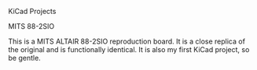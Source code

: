 KiCad Projects

MITS 88-2SIO

This is a MITS ALTAIR 88-2SIO reproduction board. It is a close replica of the original and is functionally identical. It is also my first KiCad project, so be gentle.
